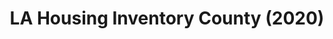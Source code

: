 ---
layout: default
contact_info: https://www.oshi-la.org/
description: Spreadsheet (xls) of LA's housing inventory, as of 2020.
last_edit: '2022-03-28T12:21:14.000Z'
link: https://www.oshi-la.org/s/2020-housing-inventory-count.xlsx
location: Los Angeles, CA, USA
shortname: la_housing
tags:
- Housing Market
- Evictions
- Public Policy
title: LA Housing Inventory County (2020)
uuid: recRwoJKhhUwaxZ2K
---
